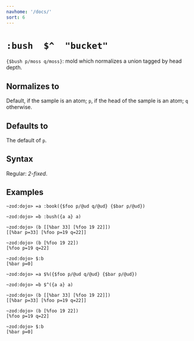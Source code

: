 ```yaml
---
navhome: '/docs/'
sort: 6
---
```


# `:bush  $^  "bucket"`

`{$bush p/moss q/moss}`: mold which normalizes a union tagged by head depth.

## Normalizes to

Default, if the sample is an atom; `p`, if the head of the sample is an atom;
`q` otherwise.

## Defaults to

The default of `p`.

## Syntax

Regular: *2-fixed*.

## Examples

    ~zod:dojo> =a :book({$foo p/@ud q/@ud} {$bar p/@ud})

    ~zod:dojo> =b :bush({a a} a)

    ~zod:dojo> (b [[%bar 33] [%foo 19 22]])
    [[%bar p=33] [%foo p=19 q=22]]

    ~zod:dojo> (b [%foo 19 22])
    [%foo p=19 q=22]

    ~zod:dojo> $:b
    [%bar p=0]

    ~zod:dojo> =a $%({$foo p/@ud q/@ud} {$bar p/@ud})

    ~zod:dojo> =b $^({a a} a)

    ~zod:dojo> (b [[%bar 33] [%foo 19 22]])
    [[%bar p=33] [%foo p=19 q=22]]

    ~zod:dojo> (b [%foo 19 22])
    [%foo p=19 q=22]

    ~zod:dojo> $:b 
    [%bar p=0]
